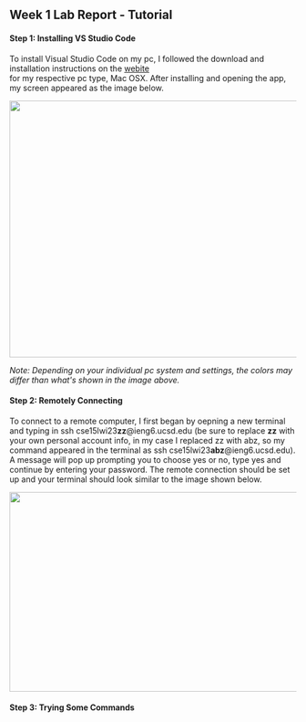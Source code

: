 ## Week 1 Lab Report - Tutorial
#### Step 1: Installing VS Studio Code

To install Visual Studio Code on my pc, I followed the download and installation instructions on the [webite](https://code.visualstudio.com/)<br> for my respective pc type, Mac OSX. After installing and opening the app, my screen appeared as the image below.

<img src="https://user-images.githubusercontent.com/122492769/212769126-217d0366-4c32-4f23-971b-5ad573bade15.png" width="600" height="450">

*Note: Depending on your individual pc system and settings, the colors may differ than what's shown in the image above.*

#### Step 2: Remotely Connecting

To connect to a remote computer, I first began by oepning a new terminal and typing in ssh cse15lwi23**zz**@ieng6.ucsd.edu (be sure to replace **zz** with your own personal account info, in my case I replaced zz with abz, so my command appeared in the terminal as ssh cse15lwi23**abz**@ieng6.ucsd.edu). A message will pop up prompting you to choose yes or no, type yes and continue by entering your password. The remote connection should be set up and your terminal should look similar to the image shown below.

<img src="https://user-images.githubusercontent.com/122492769/212771833-25ebbe7f-d232-4de5-99fd-21583e655515.png" width="700" height="350">

#### Step 3: Trying Some Commands
